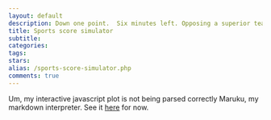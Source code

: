```yaml
---
layout: default
description: Down one point.  Six minutes left. Opposing a superior team. Can your hometown heroes come back to win the championship before the clock runs out? This Demonstration answers that question along with countless others, calculating probability distributions for final scores, final score differences, and win-loss-draw odds. The model makes only one assumption - namely, that scoring occurs randomly at the specified rate. This assumption is most valid for sports like baseball or soccer and least valid for sports like American football or basketball.
title: Sports score simulator
subtitle:
categories:
tags:
stars:
alias: /sports-score-simulator.php
comments: true
---
```


Um, my interactive javascript plot is not being parsed correctly Maruku, my markdown interpreter. See it <a href="http://demonstrations.wolfram.com/SportsScores/">here</a> for now.

<!--<script type='text/javascript' src='http://demonstrations.wolfram.com/javascript/embed.js' ></script><script type='text/javascript'>var demoObj = new DEMOEMBED(); demoObj.run('SportsScores', '', '545', '650');</script><div id='DEMO_SportsScores'><a class='demonstrationHyperlink' href='http://demonstrations.wolfram.com/SportsScores/' target='_blank'>Sports Scores</a> from the <a class='demonstrationHyperlink' href='http://demonstrations.wolfram.com/' target='_blank'>Wolfram Demonstrations Project</a> by Ted Sanders</div><br />-->